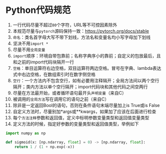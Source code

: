 # Python代码规范

1. 一行代码尽量不超过`80`个字符，URL等不可控因素除外
2. 本规范尽量与`pytorch`源码保持一致：https://pytorch.org/docs/stable
3. `命名`：类名首字母大写不带下划线，方法名和变量名均小写字母加下划线
4. 坚决不用`import *`
5. 尽量不用`全局变量`
6. `import`顺序：环境自带包靠前；名称字典序小的靠前；自定义的包放最后，且和之前的import代码块隔开一行
7. `空格`：单目运算符右边空格，双目运算符两边空格。冒号在字典、lambda表达式中右边空格，在数组索引时在数字侧空格
8. `空行`：一个方法内不包含空行，如有必要用注释隔开；全局方法间以两个空行隔开；类内方法以单个空行隔开；import代码块和其他代码之间空两行
9. 尽量在方法最开始，或者循环语句最开头`声明变量`（来自C）
10. 被调用的`全局方法`写在调用它的语句之前（来自C）
11. 除非是一定返回Bool的语句，否则在条件语句末端尽量加上is True或is False
12. 自定义方法时，尽量别加*args或**kwargs，如果加了应该在后面进行检查
13. 每个`方法注释`参数和返回值，定义中标明参数变量类型和返回值变量类型
14. 定义方法的时候，指定好参数的变量类型和返回值类型，举例如下
```python
import numpy as np

def sigmoid(x: [np.ndarray, float] = 0) -> [np.ndarray, float]:
    return 1 / (1 + np.exp(-x))
```
